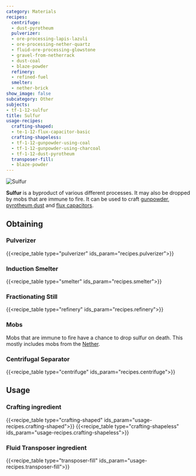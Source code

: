 ```yaml
---
category: Materials
recipes:
  centrifuge:
  - dust-pyrotheum
  pulverizer:
  - ore-processing-lapis-lazuli
  - ore-processing-nether-quartz
  - fluid-ore-processing-glowstone
  - gravel-from-netherrack
  - dust-coal
  - blaze-powder
  refinery:
  - refined-fuel
  smelter:
  - nether-brick
show_image: false
subcategory: Other
subjects:
- tf-1-12-sulfur
title: Sulfur
usage-recipes:
  crafting-shaped:
  - te-1-12-flux-capacitor-basic
  crafting-shapeless:
  - tf-1-12-gunpowder-using-coal
  - tf-1-12-gunpowder-using-charcoal
  - tf-1-12-dust-pyrotheum
  transposer-fill:
  - blaze-powder
---
```


![Sulfur](/images/docs/1.12/thermal-foundation/sulfur.png)


**Sulfur** is a byproduct of various different processes. It may also be dropped
by mobs that are immune to fire. It can be used to craft
[gunpowder](https://minecraft.gamepedia.com/Gunpowder), [pyrotheum
dust](../pyrotheum-dust/) and [flux capacitors](../../thermal-expansion/flux-capacitor/).


Obtaining
---------

### Pulverizer
{{<recipe_table type="pulverizer" ids_param="recipes.pulverizer">}}

### Induction Smelter
{{<recipe_table type="smelter" ids_param="recipes.smelter">}}

### Fractionating Still
{{<recipe_table type="refinery" ids_param="recipes.refinery">}}

### Mobs
Mobs that are immune to fire have a chance to drop sulfur on death. This mostly
includes mobs from the [Nether](https://minecraft.gamepedia.com/The_Nether).

### Centrifugal Separator
{{<recipe_table type="centrifuge" ids_param="recipes.centrifuge">}}


Usage
-----

### Crafting ingredient
{{<recipe_table type="crafting-shaped" ids_param="usage-recipes.crafting-shaped">}}
{{<recipe_table type="crafting-shapeless" ids_param="usage-recipes.crafting-shapeless">}}

### Fluid Transposer ingredient
{{<recipe_table type="transposer-fill" ids_param="usage-recipes.transposer-fill">}}
